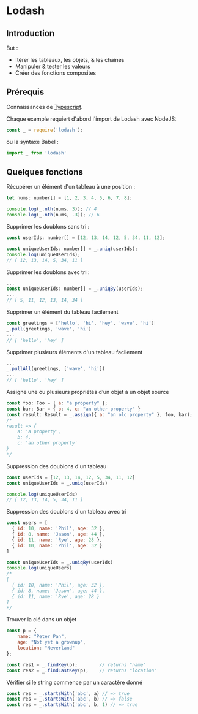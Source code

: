 # Lodash

## Introduction

But :

- Itérer les tableaux, les objets, & les chaînes
- Manipuler & tester les valeurs
- Créer des fonctions composites
  
## Prérequis

Connaissances de [Typescript](https://www.typescriptlang.org/).

Chaque exemple requiert d'abord l'import de Lodash avec NodeJS:

```js
const _ = require('lodash');
```

ou la syntaxe Babel : 

```js
import _ from 'lodash'
```

## Quelques fonctions

Récupérer un élément d'un tableau à une position :

```js
let nums: number[] = [1, 2, 3, 4, 5, 6, 7, 8];

console.log(_.nth(nums, 3)); // 4
console.log(_.nth(nums, -3)); // 6
```

Supprimer les doublons sans tri :

```js
const userIds: number[] = [12, 13, 14, 12, 5, 34, 11, 12];

const uniqueUserIds: number[] = _.uniq(userIds);
console.log(uniqueUserIds);
// [ 12, 13, 14, 5, 34, 11 ]
```

Supprimer les doublons avec tri :

```js
...
const uniqueUserIds: number[] = _.uniqBy(userIds);
...
// [ 5, 11, 12, 13, 14, 34 ]
```
Supprimer un élément du tableau facilement

```js
const greetings = ['hello', 'hi', 'hey', 'wave', 'hi']
_.pull(greetings, 'wave', 'hi')
...
// [ 'hello', 'hey' ]
```

Supprimer plusieurs éléments d'un tableau facilement

```js
...
_.pullAll(greetings, ['wave', 'hi'])
...
// [ 'hello', 'hey' ]
```

Assigne une ou plusieurs propriétés d’un objet à un objet source

```js
const foo: Foo = { a: "a property" };
const bar: Bar = { b: 4, c: "an other property" }
const result: Result = _.assign({ a: "an old property" }, foo, bar);
/*
result => { 
    a: 'a property', 
    b: 4, 
    c: 'an other property' 
} 
*/
```

Suppression des doublons d'un tableau

```js
const userIds = [12, 13, 14, 12, 5, 34, 11, 12]
const uniqueUserIds = _.uniq(userIds)

console.log(uniqueUserIds)
// [ 12, 13, 14, 5, 34, 11 ]
```


Suppression des doublons d'un tableau avec tri

```js
const users = [
  { id: 10, name: 'Phil', age: 32 },
  { id: 8, name: 'Jason', age: 44 },
  { id: 11, name: 'Rye', age: 28 },
  { id: 10, name: 'Phil', age: 32 }
]

const uniqueUserIds = _.uniqBy(userIds)
console.log(uniqueUsers)
/*
[
  { id: 10, name: 'Phil', age: 32 },
  { id: 8, name: 'Jason', age: 44 },
  { id: 11, name: 'Rye', age: 28 }
]
*/

```

Trouver la clé dans un objet

```js
const p = {
    name: "Peter Pan",
    age: "Not yet a grownup",
    location: "Neverland"
};

const res1 = _.findKey(p);        // returns "name"
const res2 = _.findLastKey(p);    // returns "location"
```

Vérifier si le string commence par un caractère donné

```js
const res = _.startsWith('abc', a) // => true
const res = _.startsWith('abc', b) // => false
const res = _.startsWith('abc', b, 1) // => true
```